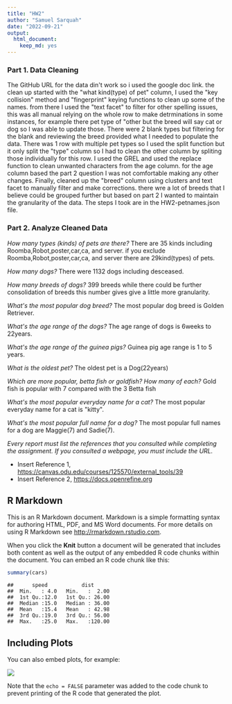 ```yaml
---
title: "HW2"
author: "Samuel Sarquah"
date: "2022-09-21"
output: 
  html_document: 
    keep_md: yes
---
```

### Part 1. Data Cleaning

The GitHub URL for the data din't work so i used the google doc link.
the clean up started with the "what kind(type) of pet" column, I used the "key collision" method and "fingerprint" keying functions to clean up some of the names. from there I used the  "text facet" to filter for other spelling issues, this was all manual relying on the whole row to make detrminations in some instances, for example there pet type of "other but the breed will say cat or dog so I was able to update those.
There were 2 blank types but  filtering for the blank and reviewing the breed provided what I needed to populate the data.
There was 1 row with multiple pet types so I used the split function but it only split the "type" column so I had to clean the other column by spliting those individually for this row.
I used the GREL and used the replace function to clean unwanted characters from the age column. for the age column based the part 2 question I was not comfortable making any other changes.
Finally, cleaned up the "breed" column using clusters and text facet to manually filter and make corrections. there wre a lot of breeds that I believe could be grouped further but based on part 2 I wanted to maintain the granularity of the data. The steps I took are in the HW2-petnames.json file.

### Part 2. Analyze Cleaned Data

*How many types (kinds) of pets are there?*
 There are 35 kinds including Roomba,Robot,poster,car,ca, and server.
 if you exclude Roomba,Robot,poster,car,ca, and server there are 29kind(types) of pets.
 
*How many dogs?*
 There were 1132 dogs including desceased.
 
*How many breeds of dogs?*
399 breeds while there could be further consolidation of breeds this number gives give a little more granularity.

*What's the most popular dog breed?*
The most popular dog breed is Golden Retriever.

*What's the age range of the dogs?*
The age range of dogs is 6weeks to 22years.

*What's the age range of the guinea pigs?*
Guinea pig age range is 1 to 5 years.

*What is the oldest pet?*
The oldest pet is a Dog(22years)

*Which are more popular, betta fish or goldfish? How many of each?*
Gold fish is popular with 7 compared with the 3 Betta fish

*What's the most popular everyday name for a cat?*
The most popular everyday name for a cat is "kitty".

*What's the most popular full name for a dog?*
The most popular full names for a dog are Maggie(7) and Sadie(7).

*Every report must list the references that you consulted while completing the assignment. If you consulted a webpage, you must include the URL.*
* Insert Reference 1, https://canvas.odu.edu/courses/125570/external_tools/39
* Insert Reference 2, https://docs.openrefine.org


## R Markdown

This is an R Markdown document. Markdown is a simple formatting syntax for authoring HTML, PDF, and MS Word documents. For more details on using R Markdown see <http://rmarkdown.rstudio.com>.

When you click the **Knit** button a document will be generated that includes both content as well as the output of any embedded R code chunks within the document. You can embed an R code chunk like this:


```r
summary(cars)
```

```
##      speed           dist       
##  Min.   : 4.0   Min.   :  2.00  
##  1st Qu.:12.0   1st Qu.: 26.00  
##  Median :15.0   Median : 36.00  
##  Mean   :15.4   Mean   : 42.98  
##  3rd Qu.:19.0   3rd Qu.: 56.00  
##  Max.   :25.0   Max.   :120.00
```

## Including Plots

You can also embed plots, for example:

![](Report_files/figure-html/pressure-1.png)<!-- -->

Note that the `echo = FALSE` parameter was added to the code chunk to prevent printing of the R code that generated the plot.
